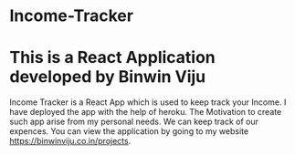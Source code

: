 # Income-Tracker

# This is a React Application developed by Binwin Viju


Income Tracker is a React App which is used to keep track your Income. I have deployed the app with the help of heroku. The Motivation to create such app arise from my personal needs. We can keep track of our expences. You can view the application by going to my website https://binwinviju.co.in/projects.
